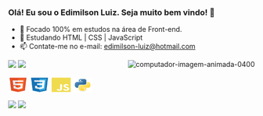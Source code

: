 ### Olá! Eu sou o Edimilson Luiz. Seja muito bem vindo! 👋

- 🔭 Focado 100% em estudos na área de Front-end.
- 🌱 Estudando HTML | CSS | JavaScript
- 📫 Contate-me no e-mail: edimilson-luiz@hotmail.com

<div align="left">
  <a href="https://github.com/EdimilsonLuiz">
    <a href="https://www.imagensanimadas.com/cat-computadores-56.htm"><img align="right" widht="200px;" src="https://www.imagensanimadas.com/data/media/56/computador-imagem-animada-0400.gif" border="0" alt="computador-imagem-animada-0400" /></a> 
  <img height="180em" src="https://github-readme-stats.vercel.app/api?username=EdimilsonLuiz&show_icons=true&theme=dracula&include_all_commits=true&count_private=true"/>
  <img height="180em" src="https://github-readme-stats.vercel.app/api/top-langs/?username=EdimilsonLuiz&layout=compact&langs_count=7&theme=dracula"/>
   
</div>
  
  <div style="display: inline_block"><br>
  <img align="center" alt="Edi-HTML" height="30" width="40" src="https://raw.githubusercontent.com/devicons/devicon/master/icons/html5/html5-original.svg">
  <img align="center" alt="Edi-CSS" height="30" width="40" src="https://raw.githubusercontent.com/devicons/devicon/master/icons/css3/css3-original.svg">
  <img align="center" alt="Edi-Js" height="30" width="40" src="https://raw.githubusercontent.com/devicons/devicon/master/icons/javascript/javascript-plain.svg">
  <img align="center" alt="Edi-Python" height="30" width="40" src="https://raw.githubusercontent.com/devicons/devicon/master/icons/python/python-original.svg">
</div>
  </br>
  <div> 
  <a href="https://www.linkedin.com/in/edimilson-luiz-243840224/" target="_blank"><img src="https://img.shields.io/badge/-LinkedIn-%230077B5?style=for-the-badge&logo=linkedin&logoColor=white" target="_blank"></a> 
 <a href="https://discord.com/channels/@EdimilsonLuiz/920379590034206760" target="_blank"><img src="https://img.shields.io/badge/Discord-7289DA?style=for-the-badge&logo=discord&logoColor=white" target="_blank"></a> 
 
</div>
